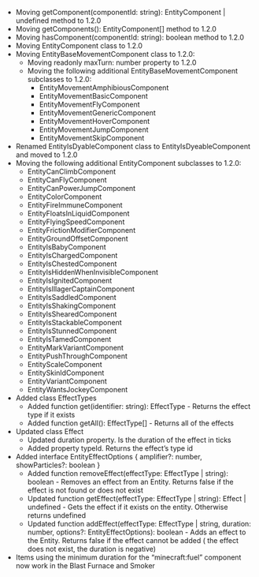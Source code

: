 

-   Moving getComponent(componentId: string): EntityComponent | undefined method to 1.2.0
-   Moving getComponents(): EntityComponent\[\] method to 1.2.0
-   Moving hasComponent(componentId: string): boolean method to 1.2.0
-   Moving EntityComponent class to 1.2.0
-   Moving EntityBaseMovementComponent class to 1.2.0:
    -   Moving readonly maxTurn: number property to 1.2.0
    -   Moving the following additional EntityBaseMovementComponent subclasses to 1.2.0:
        -   EntityMovementAmphibiousComponent
        -   EntityMovementBasicComponent
        -   EntityMovementFlyComponent
        -   EntityMovementGenericComponent
        -   EntityMovementHoverComponent
        -   EntityMovementJumpComponent
        -   EntityMovementSkipComponent
-   Renamed EntityIsDyableComponent class to EntityIsDyeableComponent and moved to 1.2.0
-   Moving the following additional EntityComponent subclasses to 1.2.0:
    -   EntityCanClimbComponent
    -   EntityCanFlyComponent
    -   EntityCanPowerJumpComponent
    -   EntityColorComponent
    -   EntityFireImmuneComponent
    -   EntityFloatsInLiquidComponent
    -   EntityFlyingSpeedComponent
    -   EntityFrictionModifierComponent
    -   EntityGroundOffsetComponent
    -   EntityIsBabyComponent
    -   EntityIsChargedComponent
    -   EntityIsChestedComponent
    -   EntityIsHiddenWhenInvisibleComponent
    -   EntityIsIgnitedComponent
    -   EntityIsIllagerCaptainComponent
    -   EntityIsSaddledComponent
    -   EntityIsShakingComponent
    -   EntityIsShearedComponent
    -   EntityIsStackableComponent
    -   EntityIsStunnedComponent
    -   EntityIsTamedComponent
    -   EntityMarkVariantComponent
    -   EntityPushThroughComponent
    -   EntityScaleComponent
    -   EntitySkinIdComponent
    -   EntityVariantComponent
    -   EntityWantsJockeyComponent
-   Added class EffectTypes
    -   Added function get(identifier: string): EffectType - Returns the effect type if it exists
    -   Added function getAll(): EffectType\[\] - Returns all of the effects
-   Updated class Effect
    -   Updated duration property. Is the duration of the effect in ticks
    -   Added property typeId. Returns the effect’s type id
-   Added interface EntityEffectOptions { amplifier?: number, showParticles?: boolean }
    -   Added function removeEffect(effectType: EffectType | string): boolean - Removes an effect from an Entity. Returns false if the effect is not found or does not exist
    -   Updated function getEffect(effectType: EffectType | string): Effect | undefined - Gets the effect if it exists on the entity. Otherwise returns undefined
    -   Updated function addEffect(effectType: EffectType | string, duration: number, options?: EntityEffectOptions): boolean - Adds an effect to the Entity. Returns false if the effect cannot be added ( the effect does not exist, the duration is negative)
-   Items using the minimum duration for the “minecraft:fuel” component now work in the Blast Furnace and Smoker

